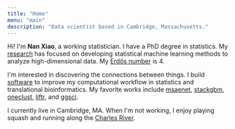```yaml
---
title: "Home"
menu: "main"
description: "Data scientist based in Cambridge, Massachusetts."
---
```


Hi! I'm **Nan Xiao**, a working statistician. I have a PhD degree in statistics. My [research](https://nanx.me/papers/) has focused on developing statistical machine learning methods to analyze high-dimensional data. My [Erdős number](https://mathscinet.ams.org/mathscinet/collaborationFiltered.html?group_target=189017&group_source=1129576) is 4.

I'm interested in discovering the connections between things. I build [software](https://nanx.me/software/) to improve my computational workflow in statistics and translational bioinformatics. My favorite works include [msaenet](https://nanx.me/msaenet/), [stackgbm](https://nanx.me/stackgbm/), [oneclust](https://nanx.me/oneclust/), [liftr](https://liftr.me/), and [ggsci](https://nanx.me/ggsci/).

I currently live in Cambridge, MA. When I'm not working, I enjoy playing squash and running along the [Charles River](https://twitter.com/nanxstats/status/1168690124051423232/).
